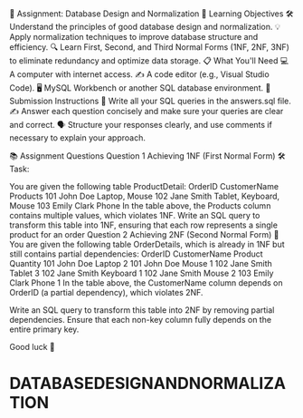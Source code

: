 📝 Assignment: Database Design and Normalization
🎯 Learning Objectives
🛠️ Understand the principles of good database design and normalization.
💡 Apply normalization techniques to improve database structure and efficiency.
🔍 Learn First, Second, and Third Normal Forms (1NF, 2NF, 3NF) to eliminate redundancy and optimize data storage.
📋 What You'll Need
💻 A computer with internet access.
✍️ A code editor (e.g., Visual Studio Code).
🖥️ MySQL Workbench or another SQL database environment.
📝 Submission Instructions
📂 Write all your SQL queries in the answers.sql file.
✍️ Answer each question concisely and make sure your queries are clear and correct.
🗣️ Structure your responses clearly, and use comments if necessary to explain your approach.

📚 Assignment Questions
Question 1 Achieving 1NF (First Normal Form) 🛠️
Task:

You are given the following table ProductDetail:
OrderID	CustomerName	Products
101	John Doe	Laptop, Mouse
102	Jane Smith	Tablet, Keyboard, Mouse
103	Emily Clark	Phone
In the table above, the Products column contains multiple values, which violates 1NF.
Write an SQL query to transform this table into 1NF, ensuring that each row represents a single product for an order
Question 2 Achieving 2NF (Second Normal Form) 🧩
You are given the following table OrderDetails, which is already in 1NF but still contains partial dependencies:
OrderID	CustomerName	Product	Quantity
101	John Doe	Laptop	2
101	John Doe	Mouse	1
102	Jane Smith	Tablet	3
102	Jane Smith	Keyboard	1
102	Jane Smith	Mouse	2
103	Emily Clark	Phone	1
In the table above, the CustomerName column depends on OrderID (a partial dependency), which violates 2NF.

Write an SQL query to transform this table into 2NF by removing partial dependencies. Ensure that each non-key column fully depends on the entire primary key.

Good luck 🚀
# DATABASEDESIGNANDNORMALIZATION
